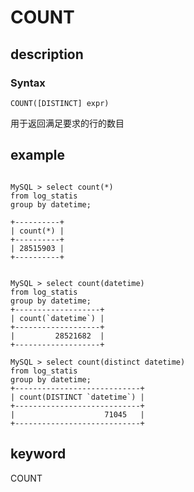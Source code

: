 
# COUNT

## description

### Syntax

`COUNT([DISTINCT] expr)`

用于返回满足要求的行的数目

## example

```plain text

MySQL > select count(*) 
from log_statis 
group by datetime;

+----------+
| count(*) |
+----------+
| 28515903 |
+----------+


MySQL > select count(datetime) 
from log_statis 
group by datetime;
+-------------------+
| count(`datetime`) |
+-------------------+
|         28521682  |
+-------------------+

MySQL > select count(distinct datetime) 
from log_statis 
group by datetime;
+----------------------------+
| count(DISTINCT `datetime`) |
+----------------------------+
|                    71045   |
+----------------------------+
```

## keyword

COUNT
